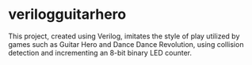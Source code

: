 # verilogguitarhero
This project, created using Verilog, imitates the style of play utilized by games such as Guitar Hero and Dance Dance Revolution, using collision detection and incrementing an 8-bit binary LED counter.
